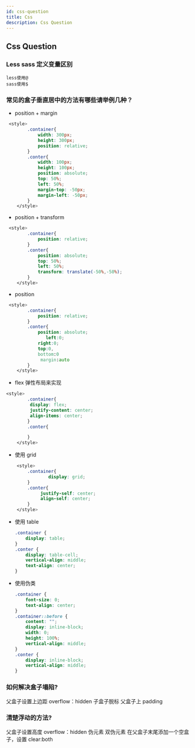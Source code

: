 ```yaml
---
id: css-question
title: Css
description: Css Question
---
```


## Css Question

### Less sass 定义变量区别

    less使用@
    sass使用$

### 常见的盒子垂直居中的方法有哪些请举例几种？

-   position + margin

```css
 <style>
        .container{
            width: 300px;
            height: 300px;
            position: relative;
        }
        .conter{
            width: 100px;
            height: 100px;
            position: absolute;
            top: 50%;
            left: 50%;
            margin-top: -50px;
            margin-left: -50px;
        }
    </style>
```

-   position + transform

```css
 <style>
        .container{
            position: relative;
        }
        .conter{
            position: absolute;
            top: 50%;
            left: 50%;
            transform: translate(-50%,-50%);
        }
    </style>
```

-   position

```css
 <style>
        .container{
            position: relative;
        }
        .conter{
            position: absolute;
               left:0;
            right:0;
            top:0,
            bottom:0
             margin:auto
        }
    </style>
```

-   flex 弹性布局来实现

```css
<style>
        .container{
         display: flex;
         justify-content: center;
         align-items: center;
        }
        .conter{

        }
    </style>
```

-   使用 grid

```css
    <style>
        .container{
                display: grid;
        }
        .conter{
             justify-self: center;
             align-self: center;
        }
    </style>
```

-   使用 table

    ```css
    .container {
        display: table;
    }
    .conter {
        display: table-cell;
        vertical-align: middle;
        text-align: center;
    }
    ```

-   使用伪类

    ```css
    .container {
        font-size: 0;
        text-align: center;
    }
    .container::before {
        content: "";
        display: inline-block;
        width: 0;
        height: 100%;
        vertical-align: middle;
    }
    .conter {
        display: inline-block;
        vertical-align: middle;
    }
    ```

### 如何解决盒子塌陷?

父盒子设置上边距
overflow：hidden
子盒子脱标
父盒子上 padding

### 清楚浮动的方法?

父盒子设置高度
overflow：hidden
伪元素
双伪元素
在父盒子末尾添加一个空盒子，设置 clear:both
